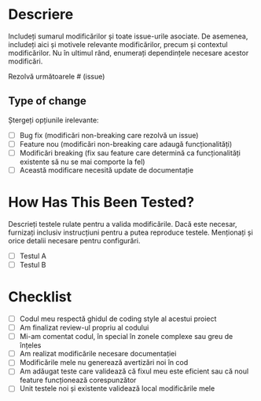 # Descriere

Includeți sumarul modificărilor și toate issue-urile asociate. De asemenea, includeți aici și motivele relevante modificărilor, precum și contextul modificărilor. Nu în ultimul rând, enumerați dependințele necesare acestor modificări.

Rezolvă următoarele # (issue)

## Type of change

Ștergeți opțiunile irelevante:

- [ ] Bug fix (modificări non-breaking care rezolvă un issue)
- [ ] Feature nou (modificări non-breaking care adaugă funcționalități)
- [ ] Modificări breaking (fix sau feature care determină ca funcționalități existente să nu se mai comporte la fel)
- [ ] Această modificare necesită update de documentație

# How Has This Been Tested?

Descrieți testele rulate pentru a valida modificările. Dacă este necesar, furnizați inclusiv instrucțiuni pentru a putea reproduce testele. Menționați și orice detalii necesare pentru configurări.

- [ ] Testul A
- [ ] Testul B

# Checklist

- [ ] Codul meu respectă ghidul de coding style al acestui proiect
- [ ] Am finalizat review-ul propriu al codului
- [ ] Mi-am comentat codul, în special în zonele complexe sau greu de înțeles
- [ ] Am realizat modificările necesare documentației
- [ ] Modificările mele nu generează avertizări noi în cod
- [ ] Am adăugat teste care validează că fixul meu este eficient sau că noul feature funcționează corespunzător
- [ ] Unit testele noi și existente validează local modificările mele